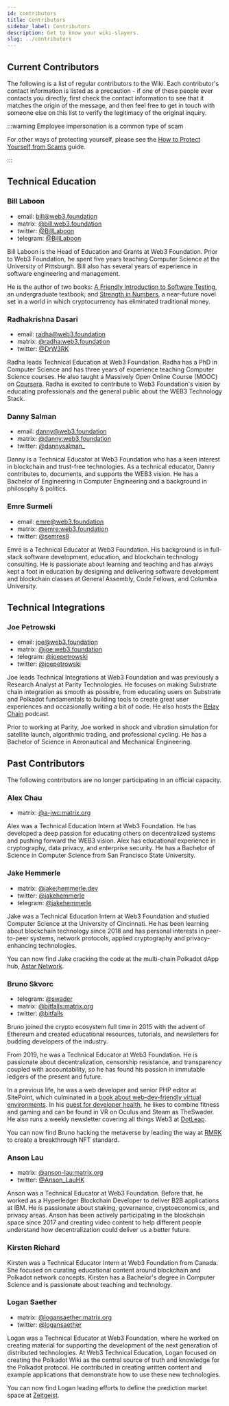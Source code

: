 ```yaml
---
id: contributors
title: Contributors
sidebar_label: Contributors
description: Get to know your wiki-slayers.
slug: ../contributors
---
```


## Current Contributors

The following is a list of regular contributors to the Wiki. Each contributor's contact information 
is listed as a precaution - if one of these people ever contacts you directly, first check the contact 
information to see that it matches the origin of the message, and then feel free to get in touch with someone 
else on this list to verify the legitimacy of the original inquiry. 

:::warning Employee impersonation is a common type of scam

For other ways of protecting yourself, please see the [How to Protect Yourself from Scams](scams.md) guide.

:::

## Technical Education

### Bill Laboon

- email: [bill@web3.foundation](mailto:bill@web3.foundation)
- matrix: [@bill:web3.foundation](https://matrix.to/#/@bill:web3.foundation)
- twitter: [@BillLaboon](https://twitter.com/BillLaboon)
- telegram: [@BillLaboon](https://t.me/BillLaboon)

Bill Laboon is the Head of Education and Grants at Web3 Foundation. Prior to Web3 Foundation, 
he spent five years teaching Computer Science at the University of Pittsburgh. Bill also has several
years of experience in software engineering and management.

He is the author of two books:
[A Friendly Introduction to Software Testing](https://www.amazon.com/Friendly-Introduction-Software-Testing/dp/1523477377), 
an undergraduate textbook; 
and [Strength in Numbers](https://www.amazon.com/Strength-Numbers-Cryptocurrency-Bill-Laboon/dp/1981526730/),
a near-future novel set in a world in which cryptocurrency has eliminated traditional money.

### Radhakrishna Dasari

- email: [radha@web3.foundation](mailto:radha@web3.foundation)
- matrix: [@radha:web3.foundation](https://matrix.to/#/@radha:web3.foundation)
- twitter: [@DrW3RK](https://twitter.com/DrW3RK)

Radha leads Technical Education at Web3 Foundation. Radha has a PhD in Computer Science and 
has three years of experience teaching Computer Science courses. He also taught a Massively Open 
Online Course (MOOC) on [Coursera](https://www.coursera.org/learn/computer-vision-basics). Radha 
is excited to contribute to Web3 Foundation's vision by educating professionals and the general 
public about the WEB3 Technology Stack.

### Danny Salman

- email: [danny@web3.foundation](mailto:danny@web3.foundation)
- matrix: [@danny:web3.foundation](https://matrix.to/#/@danny:web3.foundation)
- twitter: [@dannysalman_](https://twitter.com/dannysalman_)

Danny is a Technical Educator at Web3 Foundation who has a keen interest in blockchain and trust-free 
technologies. As a technical educator, Danny contributes to, documents, and supports the WEB3 vision. 
He has a Bachelor of Engineering in Computer Engineering and a background in philosophy & politics.

### Emre Surmeli

- email: [emre@web3.foundation](mailto:emre@web3.foundation)
- matrix: [@emre:web3.foundation](https://matrix.to/#/@emre:web3.foundation)
- twitter: [@semres8](https://twitter.com/semres8)

Emre is a Technical Educator at Web3 Foundation. His background is in full-stack software
development, education, and blockchain technology consulting. He is passionate about learning and
teaching and has always kept a foot in education by designing and delivering software development
and blockchain classes at General Assembly, Code Fellows, and Columbia University.

## Technical Integrations

### Joe Petrowski

- email: [joe@web3.foundation](mailto:joe@web3.foundation)
- matrix: [@joe:web3.foundation](https://matrix.to/#/@joe:web3.foundation)
- telegram: [@joepetrowski](https://t.me/joepetrowski)
- twitter: [@joepetrowski](https://twitter.com/joepetrowski)

Joe leads Technical Integrations at Web3 Foundation and was previously a Research Analyst at 
Parity Technologies. He focuses on making Substrate chain integration as smooth as possible, 
from educating users on Substrate and Polkadot fundamentals to building tools to create great user 
experiences and occasionally writing a bit of code. He also hosts the [Relay Chain](https://relaychain.fm) 
podcast. 

Prior to working at Parity, Joe worked in shock and vibration simulation for satellite launch, 
algorithmic trading, and professional cycling. He has a Bachelor of Science in Aeronautical and 
Mechanical Engineering.

## Past Contributors

The following contributors are no longer participating in an official capacity.

### Alex Chau

- matrix: [@a-jwc:​matrix.org](https://matrix.to/#/@a-jwc:​matrix.org)

Alex was a Technical Education Intern at Web3 Foundation. He has developed a deep passion 
for educating others on decentralized systems and pushing forward the WEB3 vision. 
Alex has educational experience in cryptography, data privacy, and enterprise security.
He has a Bachelor of Science in Computer Science from San Francisco State University.

### Jake Hemmerle

- matrix: [@jake:hemmerle.dev](https://matrix.to/#/@jake:hemmerle.dev)
- twitter: [@jakehemmerle](https://twitter.com/jakehemmerle)
- telegram: [@jakehemmerle](https://t.me/jakehemmerle)

Jake was a Technical Education Intern at Web3 Foundation and studied Computer Science at the University of Cincinnati. He has been learning about blockchain technology
since 2018 and has personal interests in peer-to-peer systems, network protocols, applied
cryptography and privacy-enhancing technologies.

You can now find Jake cracking the code at the multi-chain Polkadot dApp hub, 
[Astar Network](https://astar.network/).

### Bruno Skvorc

- telegram: [@swader](https://t.me/swader)
- matrix: [@bitfalls:matrix.org](https://matrix.to/#/@bitfalls:matrix.org)
- twitter: [@bitfalls](https://twitter.com/bitfalls)

Bruno joined the crypto ecosystem full time in 2015 with the advent of Ethereum and created
educational resources, tutorials, and newsletters for budding developers of the industry. 

From 2019, he was a Technical Educator at Web3 Foundation. He is passionate about decentralization,
censorship resistance, and transparency coupled with accountability, so he has found his passion in
immutable ledgers of the present and future.

In a previous life, he was a web developer and senior PHP editor at SitePoint, which culminated in a
[book about web-dev-friendly virtual environments](https://www.amazon.com/Jump-Start-PHP-Environment-Language/dp/0994182643). 
In his [quest for developer health](https://bruno.id/an-endomorphs-journey-to-health-part-2/), 
he likes to combine fitness and gaming and can be found in VR on Oculus and Steam as TheSwader. 
He also runs a weekly newsletter covering all things Web3 at [DotLeap](https://dotleap.substack.com).

You can now find Bruno hacking the metaverse by leading the way at [RMRK](https://rmrk.app/) to
create a breakthrough NFT standard.

### Anson Lau

- matrix: [@anson-lau:matrix.org](https://matrix.to/#/@anson-lau:matrix.org)
- twitter: [@Anson_LauHK](https://twitter.com/anson_lauhk)

Anson was a Technical Educator at Web3 Foundation. Before that, he worked as a Hyperledger
Blockchain Developer to deliver B2B applications at IBM. He is passionate about staking, governance,
cryptoeconomics, and privacy areas. Anson has been actively participating in the blockchain space
since 2017 and creating video content to help different people understand how decentralization could
deliver us a better future.

### Kirsten Richard

Kirsten was a Technical Educator Intern at Web3 Foundation from Canada. She focused on
curating educational content around blockchain and Polkadot network concepts. Kirsten has 
a Bachelor's degree in Computer Science and is passionate about teaching and technology.

### Logan Saether

- matrix: [@logansaether:matrix.org](https://matrix.to/#/@logansaether:matrix.org)
- twitter: [@logansaether](https://twitter.com/logansaether)

Logan was a Technical Educator at Web3 Foundation, where he worked on creating material for
supporting the development of the next generation of distributed technologies. At Web3 Technical
Education, Logan focused on creating the Polkadot Wiki as the central source of truth and knowledge
for the Polkadot protocol. He contributed in creating written content and example
applications that demonstrate how to use these new technologies.

You can now find Logan leading efforts to define the prediction market space at 
[Zeitgeist](https://zeitgeist.pm/).
